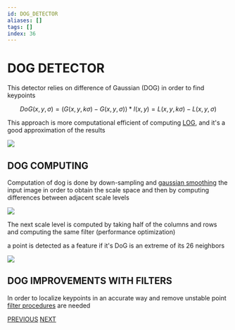 ```yaml
---
id: DOG_DETECTOR
aliases: []
tags: []
index: 36
---
```

# DOG DETECTOR

This detector relies on difference of Gaussian (DOG) in order to find keypoints

$$
DoG(x,y,\sigma) = (G(x,y,k\sigma) - G(x,y,\sigma))\ast I(x,y) = L(x,y,k\sigma) -L(x,y,\sigma)
$$

This approach is more computational efficient of computing [LOG](SCALE_NORMALIZED_LOG.md), and it's a good approximation of the results

![](Pasted_image_20240314102352.png)

## DOG COMPUTING

Computation of dog is done by down-sampling and [gaussian smoothing](GAUSSIAN_FILTER.md) the input image in order to obtain the scale space and then by computing differences between adjacent scale levels

![](Pasted_image_20240314103452.png)

The next scale level is computed by taking half of the columns and rows and computing the same filter (performance optimization)

a point is detected as a feature if it's DoG is an extreme of its 26 neighbors

![](Pasted_image_20240314103712.png)

## DOG IMPROVEMENTS WITH FILTERS

In order to localize keypoints in an accurate way and remove unstable point [filter procedures](IMAGE_FILTERS.md) are needed

[PREVIOUS](pages/local_features/SCALE_NORMALIZED_LOG.md) [NEXT](pages/local_features/CANONICAL_ORIENTATION.md)
